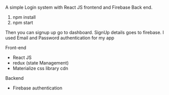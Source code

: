 A simple Login system with React JS frontend and Firebase Back end.

1. npm install
2. npm start

Then you can signup up go to dashboard. SignUp details goes to firebase. 
I used Email and Password authentication for my app

Front-end
* React JS
* redux (state Management)
* Materialize css library cdn

Backend 
* Firebase authentication

